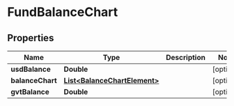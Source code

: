 
# FundBalanceChart

## Properties
Name | Type | Description | Notes
------------ | ------------- | ------------- | -------------
**usdBalance** | **Double** |  |  [optional]
**balanceChart** | [**List&lt;BalanceChartElement&gt;**](BalanceChartElement.md) |  |  [optional]
**gvtBalance** | **Double** |  |  [optional]



